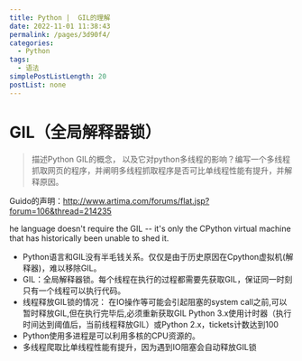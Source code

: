 ```yaml
---
title: Python |  GIL的理解
date: 2022-11-01 11:38:43
permalink: /pages/3d90f4/
categories: 
  - Python
tags: 
  - 语法
simplePostListLength: 20
postList: none
---
```


# GIL（全局解释器锁） 

>描述Python GIL的概念， 以及它对python多线程的影响？编写一个多线程抓取网页的程序，并阐明多线程抓取程序是否可比单线程性能有提升，并解释原因。

Guido的声明：http://www.artima.com/forums/flat.jsp?forum=106&thread=214235

he language doesn't require the GIL -- it's only the CPython virtual machine that has historically been unable to shed it.


- Python语言和GIL没有半毛钱关系。仅仅是由于历史原因在Cpython虚拟机(解释器)，难以移除GIL。
- GIL：全局解释器锁。每个线程在执行的过程都需要先获取GIL，保证同一时刻只有一个线程可以执行代码。
- 线程释放GIL锁的情况： 在IO操作等可能会引起阻塞的system call之前,可以暂时释放GIL,但在执行完毕后,必须重新获取GIL Python 3.x使用计时器（执行时间达到阈值后，当前线程释放GIL）或Python 2.x，tickets计数达到100
- Python使用多进程是可以利用多核的CPU资源的。
- 多线程爬取比单线程性能有提升，因为遇到IO阻塞会自动释放GIL锁